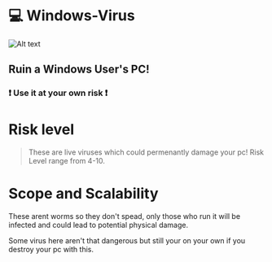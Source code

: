# 💻 Windows-Virus
![Alt text](https://blog.malwarebytes.com/wp-content/uploads/2014/11/scams.png)
## Ruin a Windows User's PC!
### ❗ Use it at your own risk ❗

# Risk level
> These are live viruses which could permenantly damage your pc!
> Risk Level range from 4-10.

# Scope and Scalability
These arent worms so they don't spead, only those who run it will be infected and
could lead to potential physical damage.

Some virus here aren't that dangerous but still your on your own if you 
destroy your pc with this.
